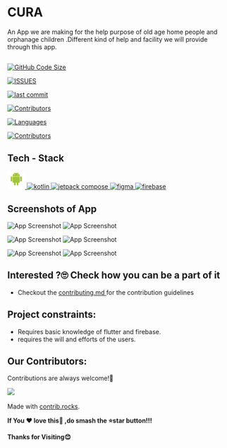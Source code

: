 # CURA

An App we are making for the help purpose of  old age home people and orphanage children .Different kind of help and  facility we will provide through this app.


##         

[![GitHub Code Size](https://img.shields.io/github/languages/code-size/hackslash-nitp/cura)](https://github.com/hackslash-nitp/cura)

[![ISSUES](https://img.shields.io/bitbucket/issues/hackslash-nitp/cura)](https://github.com/hackslash-nitp/cura)

[![last commit](https://img.shields.io/github/last-commit/hackslash-nitp/cura)](https://github.com/hackslash-nitp/cura)

[![Contributors](https://img.shields.io/github/contributors/hackslash-nitp/cura)](https://github.com/hackslash-nitp/cura)

[![Languages](https://img.shields.io/github/languages/count/hackslash-nitp/cura)](https://github.com/hackslash-nitp/cura)

[![Contributors](https://img.shields.io/github/forks/hackslash-nitp/cura?style=social)](https://github.com/hackslash-nitp/cura)


## Tech - Stack
<p align="left"> <a href="https://developer.android.com" target="_blank" rel="noreferrer"> <img src="https://raw.githubusercontent.com/devicons/devicon/master/icons/android/android-original-wordmark.svg" alt="android" width="40" height="40"/> </a> <a href="https://flutter.dev/" target="_blank" rel="noreferrer"> <img src="https://img.icons8.com/fluency/48/000000/flutter.png" alt="kotlin" width="40" height="40"/> </a><a href="https://dart.dev/" target="_blank" rel="noreferrer"> <img src="https://img.icons8.com/color/48/000000/dart.png" alt="jetpack compose" width="40" height="40"/> </a>
<a href="https://www.figma.com/files/recent?fuid=1136340934546024856" target="_blank" rel="noreferrer"> <img src="https://img.icons8.com/color/48/000000/figma.png" alt="figma" width="40" height="40"/> </a> <a href="https://firebase.google.com/" target="_blank" rel="noreferrer"> <img src="https://www.vectorlogo.zone/logos/firebase/firebase-icon.svg" alt="firebase" width="40" height="40"/> </a> </p>





## Screenshots of App

![App Screenshot](https://raw.githubusercontent.com/rani620/cura/b15db486b0b1c41e5dd6e85ad6868d729cac748b/assets/screenshot/ss1.jpeg) 
![App Screenshot](https://raw.githubusercontent.com/rani620/cura/b15db486b0b1c41e5dd6e85ad6868d729cac748b/assets/screenshot/ss3.jpeg)


![App Screenshot](https://raw.githubusercontent.com/rani620/cura/b15db486b0b1c41e5dd6e85ad6868d729cac748b/assets/screenshot/ss2.jpeg)
![App Screenshot](https://raw.githubusercontent.com/rani620/cura/b15db486b0b1c41e5dd6e85ad6868d729cac748b/assets/screenshot/ss4.jpeg)


![App Screenshot](https://raw.githubusercontent.com/rani620/cura/b15db486b0b1c41e5dd6e85ad6868d729cac748b/assets/screenshot/ss5.jpeg)
![App Screenshot](https://raw.githubusercontent.com/rani620/cura/b15db486b0b1c41e5dd6e85ad6868d729cac748b/assets/screenshot/ss6.jpeg)


## Interested ?🙄 Check how you can be a part of it 


* Checkout the [contributing.md ](https://github.com/hackslash-nitp/cura/blob/master/contributing.md) for the contribution guidelines


## Project constraints:

- Requires basic knowledge of flutter and firebase.
- requires the will and efforts of the users.


## Our  Contributors:

Contributions are always welcome!🙂

<a href="https://github.com/hackslash-nitp/cura/graphs/contributors">
  <img src="https://contrib.rocks/image?repo=hackslash-nitp/cura" />
</a>


Made with [contrib.rocks](https://contrib.rocks).

**If You ❤ love this🤩 ,do smash the ⭐star button!!!**

**Thanks for Visiting😊**



